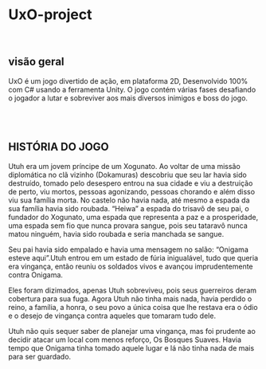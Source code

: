  # UxO-project 
<br>
<div>
  <h2> visão geral </h2>
  
    
  UxO é um jogo divertido de ação, em plataforma 2D, Desenvolvido 100% com C# usando a ferramenta Unity. O jogo contém várias fases desafiando o jogador a lutar e sobreviver aos mais diversos inimigos e boss do jogo. 
 
  
</div>

<br>
<br>

## HISTÓRIA DO JOGO

Utuh era um jovem príncipe de um Xogunato. Ao voltar de uma missão diplomática no clã vizinho (Dokamuras) descobriu que seu lar havia sido destruído, tomado pelo desespero entrou na sua cidade e viu a destruição de perto, viu mortos, pessoas agonizando, pessoas chorando e além disso viu sua família morta. No castelo não havia nada, até mesmo a espada da sua família havia sido roubada. “Heiwa” a espada do trisavô de seu pai, o fundador do Xogunato, uma espada que representa a paz e a prosperidade, uma espada sem fio que nunca provara sangue, pois seu tataravô nunca matou ninguém, havia sido roubada e seria manchada se sangue.

Seu pai havia sido empalado e havia uma mensagem no salão: “Onigama esteve aqui”.Utuh entrou em um estado de fúria inigualável, tudo que queria era vingança, então reuniu os soldados vivos e avançou imprudentemente contra Onigama.

Eles foram dizimados, apenas Utuh sobreviveu, pois seus guerreiros deram cobertura para sua fuga. Agora Utuh não tinha mais nada, havia perdido o reino, a família, a honra, o seu povo a única coisa que lhe restava era o ódio e o desejo de vingança contra aqueles que tomaram tudo dele.

Utuh não quis sequer saber de planejar uma vingança, mas foi prudente ao decidir atacar um local com menos reforço, Os Bosques Suaves. Havia tempo que Onigama tinha tomado aquele lugar e lá não tinha nada de mais para ser guardado.
